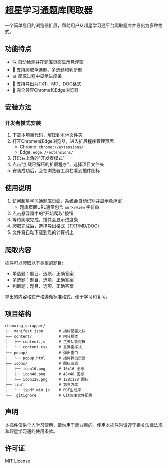 # 超星学习通题库爬取器

一个简单易用的浏览器扩展，帮助用户从超星学习通平台爬取题库并导出为多种格式。

## 功能特点

- 🔍 自动检测并在题库页面显示悬浮窗
- 📝 支持爬取单选题、多选题和判断题
- 📊 爬取过程中显示进度条
- 💾 支持导出为TXT、MD、DOC格式
- 🔄 完全兼容Chrome和Edge浏览器

## 安装方法

### 开发者模式安装

1. 下载本项目代码，解压到本地文件夹
2. 打开Chrome或Edge浏览器，进入扩展程序管理页面
   - Chrome: `chrome://extensions/`
   - Edge: `edge://extensions/`
3. 开启右上角的"开发者模式"
4. 点击"加载已解压的扩展程序"，选择项目文件夹
5. 安装成功后，会在浏览器工具栏看到插件图标

## 使用说明

1. 访问超星学习通题库页面，系统会自动识别并显示悬浮窗
   - 题库页面URL通常包含 `work/view` 字符串
2. 点击悬浮窗中的"开始爬取"按钮
3. 等待爬取完成，插件会显示进度条
4. 爬取完成后，选择导出格式（TXT/MD/DOC）
5. 文件将自动下载到您的计算机上

## 爬取内容

插件可以爬取以下类型的题目:
- 单选题：题目、选项、正确答案
- 多选题：题目、选项、正确答案
- 判断题：题目、选项、正确答案

导出的内容格式严格遵循标准格式，便于学习和复习。

## 项目结构

```
chaoxing_scrapper/
├── manifest.json       # 插件配置文件
├── content/            # 内容脚本
│   ├── content.js      # 主要功能逻辑
│   └── content.css     # 悬浮窗样式
├── popup/              # 弹出窗口
│   └── popup.html      # 插件弹出页面
├── icons/              # 图标资源
│   ├── icon16.png      # 16x16 图标
│   ├── icon48.png      # 48x48 图标
│   └── icon128.png     # 128x128 图标
├── lib/                # 第三方库
│   └── jspdf.min.js    # PDF生成库
└── .gitignore          # Git忽略文件配置
```

## 声明

本插件仅供个人学习使用，请勿用于商业目的。使用本插件时请遵守相关法律法规和超星学习通的使用条款。

## 许可证

MIT License
